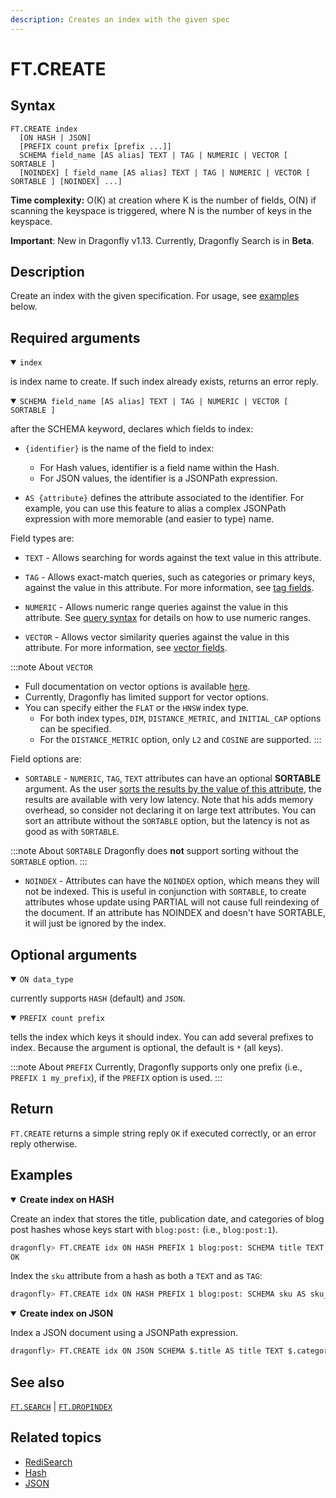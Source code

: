 ```yaml
---
description: Creates an index with the given spec
---
```


# FT.CREATE

## Syntax

    FT.CREATE index
      [ON HASH | JSON]
      [PREFIX count prefix [prefix ...]]
      SCHEMA field_name [AS alias] TEXT | TAG | NUMERIC | VECTOR [ SORTABLE ]
      [NOINDEX] [ field_name [AS alias] TEXT | TAG | NUMERIC | VECTOR [ SORTABLE ] [NOINDEX] ...]

**Time complexity:** O(K) at creation where K is the number of fields, O(N) if scanning the keyspace is triggered, where N is the number of keys in the keyspace.

**Important**: New in Dragonfly v1.13. Currently, Dragonfly Search is in **Beta**.

## Description

Create an index with the given specification.
For usage, see [examples](#examples) below.

## Required arguments

<a name="index"></a>
<details open>
<summary><code>index</code></summary>

is index name to create. If such index already exists, returns an error reply.
</details>

<a name="SCHEMA"></a>
<details open>
<summary><code>SCHEMA field_name [AS alias] TEXT | TAG | NUMERIC | VECTOR [ SORTABLE ]</code></summary> 

after the SCHEMA keyword, declares which fields to index:

 - `{identifier}` is the name of the field to index:
   - For Hash values, identifier is a field name within the Hash.
   - For JSON values, the identifier is a JSONPath expression.

 - `AS {attribute}` defines the attribute associated to the identifier.
   For example, you can use this feature to alias a complex JSONPath expression with more memorable (and easier to type) name.

Field types are:

 - `TEXT` - Allows searching for words against the text value in this attribute.

 - `TAG` - Allows exact-match queries, such as categories or primary keys, against the value in this attribute.
   For more information, see [tag fields](https://redis.io/docs/interact/search-and-query/advanced-concepts/tags/).

 - `NUMERIC` - Allows numeric range queries against the value in this attribute.
   See [query syntax](https://redis.io/docs/interact/search-and-query/query/) for details on how to use numeric ranges.

 - `VECTOR` - Allows vector similarity queries against the value in this attribute.
   For more information, see [vector fields](https://redis.io/docs/interact/search-and-query/search/vectors/).

:::note About `VECTOR`
- Full documentation on vector options is available [here](https://redis.io/docs/interact/search-and-query/advanced-concepts/vectors/).
- Currently, Dragonfly has limited support for vector options.
- You can specify either the `FLAT` or the `HNSW` index type.
  - For both index types, `DIM`, `DISTANCE_METRIC`, and `INITIAL_CAP` options can be specified.
  - For the `DISTANCE_METRIC` option, only `L2` and `COSINE` are supported.
:::

Field options are:

 - `SORTABLE` - `NUMERIC`, `TAG`, `TEXT` attributes can have an optional **SORTABLE** argument.
    As the user [sorts the results by the value of this attribute](https://redis.io/docs/interact/search-and-query/advanced-concepts/sorting/), the results are available with very low latency.
    Note that his adds memory overhead, so consider not declaring it on large text attributes.
    You can sort an attribute without the `SORTABLE` option, but the latency is not as good as with `SORTABLE`.

:::note About `SORTABLE`
Dragonfly does **not** support sorting without the `SORTABLE` option.
:::

 - `NOINDEX` - Attributes can have the `NOINDEX` option, which means they will not be indexed. This is useful in conjunction with `SORTABLE`, to create attributes whose update using PARTIAL will not cause full reindexing of the document. If an attribute has NOINDEX and doesn't have SORTABLE, it will just be ignored by the index.

</details>

## Optional arguments

<a name="ON"></a>
<details open>
<summary><code>ON data_type</code></summary>

currently supports `HASH` (default) and `JSON`.
</details>

<a name="PREFIX"></a>
<details open>
<summary><code>PREFIX count prefix</code></summary> 

tells the index which keys it should index.
You can add several prefixes to index.
Because the argument is optional, the default is `*` (all keys).

:::note About `PREFIX`
Currently, Dragonfly supports only one prefix (i.e., `PREFIX 1 my_prefix`), if the `PREFIX` option is used.
:::
</details>

## Return

`FT.CREATE` returns a simple string reply `OK` if executed correctly, or an error reply otherwise.

## Examples

<details open>
<summary><b>Create index on HASH</b></summary>

Create an index that stores the title, publication date, and categories of blog post hashes whose keys start with `blog:post:` (i.e., `blog:post:1`).

``` bash
dragonfly> FT.CREATE idx ON HASH PREFIX 1 blog:post: SCHEMA title TEXT SORTABLE published_at NUMERIC SORTABLE category TAG SORTABLE
OK
```

Index the `sku` attribute from a hash as both a `TEXT` and as `TAG`:

``` bash
dragonfly> FT.CREATE idx ON HASH PREFIX 1 blog:post: SCHEMA sku AS sku_text TEXT sku AS sku_tag TAG SORTABLE
```

</details>

<details open>
<summary><b>Create index on JSON</b></summary>

Index a JSON document using a JSONPath expression.

``` bash
dragonfly> FT.CREATE idx ON JSON SCHEMA $.title AS title TEXT $.categories AS categories TAG
```
</details>

## See also

[`FT.SEARCH`](./ft.search.md) | [`FT.DROPINDEX`](./ft.dropindex.md)

## Related topics

- [RediSearch](https://redis.io/docs/stack/search)
- [Hash](../hashes/hset.md)
- [JSON](../json/json.set.md)
